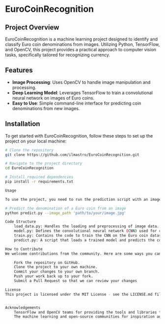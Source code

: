 # EuroCoinRecognition

## Project Overview

EuroCoinRecognition is a machine learning project designed to identify and classify Euro coin denominations from images. Utilizing Python, TensorFlow, and OpenCV, this project provides a practical approach to computer vision tasks, specifically tailored for recognizing currency.

## Features

- **Image Processing**: Uses OpenCV to handle image manipulation and processing.
- **Deep Learning Model**: Leverages TensorFlow to train a convolutional neural network on images of Euro coins.
- **Easy to Use**: Simple command-line interface for predicting coin denominations from new images.

## Installation

To get started with EuroCoinRecognition, follow these steps to set up the project on your local machine:

```bash
# Clone the repository
git clone https://github.com/ilmastro/EuroCoinRecognition.git

# Navigate to the project directory
cd EuroCoinRecognition

# Install required dependencies
pip install -r requirements.txt

Usage

To use the project, you need to run the prediction script with an image of a Euro coin:

# Predict the denomination of a Euro coin from an image
python predict.py --image_path 'path/to/your/image.jpg'

Code Structure
    load_data.py: Handles the loading and preprocessing of image data.
    model.py: Defines the convolutional neural network (CNN) used for coin recognition.
    train.py: Contains the code to train the CNN on the Euro coin dataset.
    predict.py: A script that loads a trained model and predicts the coin denomination based on a new image.

How to Contribute
We welcome contributions from the community. Here are some ways you can contribute:

    Fork the repository on GitHub.
    Clone the project to your own machine.
    Commit your changes to your own branch.
    Push your work back up to your fork.
    Submit a Pull Request so that we can review your changes

License
This project is licensed under the MIT License - see the LICENSE.md file for details.


Acknowledgements
    TensorFlow and OpenCV teams for providing the tools and libraries that power much of this project.
    The machine learning and open-source communities for inspiration and guidance.
```
